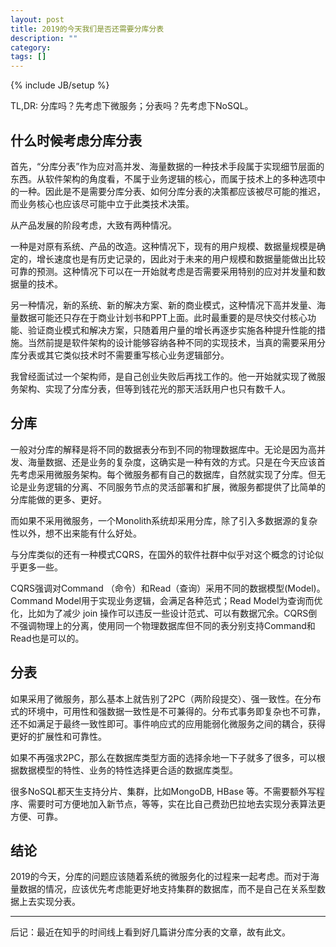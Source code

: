 ```yaml
---
layout: post
title: 2019的今天我们是否还需要分库分表
description: ""
category:
tags: []
---
```


{% include JB/setup %}

TL,DR: 分库吗？先考虑下微服务；分表吗？先考虑下NoSQL。

## 什么时候考虑分库分表

首先，“分库分表”作为应对高并发、海量数据的一种技术手段属于实现细节层面的东西。从软件架构的角度看，不属于业务逻辑的核心，而属于技术上的多种选项中的一种。因此是不是需要分库分表、如何分库分表的决策都应该被尽可能的推迟，而业务核心也应该尽可能中立于此类技术决策。

从产品发展的阶段考虑，大致有两种情况。

一种是对原有系统、产品的改造。这种情况下，现有的用户规模、数据量规模是确定的，增长速度也是有历史记录的，因此对于未来的用户规模和数据量能做出比较可靠的预测。这种情况下可以在一开始就考虑是否需要采用特别的应对并发量和数据量的技术。

另一种情况，新的系统、新的解决方案、新的商业模式，这种情况下高并发量、海量数据可能还只存在于商业计划书和PPT上面。此时最重要的是尽快交付核心功能、验证商业模式和解决方案，只随着用户量的增长再逐步实施各种提升性能的措施。当然前提是软件架构的设计能够容纳各种不同的实现技术，当真的需要采用分库分表或其它类似技术时不需要重写核心业务逻辑部分。

我曾经面试过一个架构师，是自己创业失败后再找工作的。他一开始就实现了微服务架构、实现了分库分表，但等到钱花光的那天活跃用户也只有数千人。

## 分库

一般对分库的解释是将不同的数据表分布到不同的物理数据库中。无论是因为高并发、海量数据、还是业务的复杂度，这确实是一种有效的方式。只是在今天应该首先考虑采用微服务架构。每个微服务都有自己的数据库，自然就实现了分库。但无论是业务逻辑的分离、不同服务节点的灵活部署和扩展，微服务都提供了比简单的分库能做的更多、更好。

而如果不采用微服务，一个Monolith系统却采用分库，除了引入多数据源的复杂性以外，想不出来能有什么好处。

与分库类似的还有一种模式CQRS，在国外的软件社群中似乎对这个概念的讨论似乎更多一些。

CQRS强调对Command （命令）和Read（查询）采用不同的数据模型(Model)。Command Model用于实现业务逻辑，会满足各种范式；Read Model为查询而优化，比如为了减少 join 操作可以违反一些设计范式、可以有数据冗余。CQRS倒不强调物理上的分离，使用同一个物理数据库但不同的表分别支持Command和Read也是可以的。

## 分表
如果采用了微服务，那么基本上就告别了2PC（两阶段提交）、强一致性。在分布式的环境中，可用性和强数据一致性是不可兼得的。分布式事务即复杂也不可靠，还不如满足于最终一致性即可。事件响应式的应用能弱化微服务之间的耦合，获得更好的扩展性和可靠性。

如果不再强求2PC，那么在数据库类型方面的选择余地一下子就多了很多，可以根据数据模型的特性、业务的特性选择更合适的数据库类型。

很多NoSQL都天生支持分片、集群，比如MongoDB, HBase 等。不需要额外写程序、需要时可方便地加入新节点，等等，实在比自己费劲巴拉地去实现分表算法更方便、可靠。

## 结论
2019的今天，分库的问题应该随着系统的微服务化的过程来一起考虑。而对于海量数据的情况，应该优先考虑能更好地支持集群的数据库，而不是自己在关系型数据上去实现分表。

----

后记：最近在知乎的时间线上看到好几篇讲分库分表的文章，故有此文。
